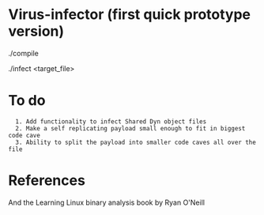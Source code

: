 # Virus-infector (first quick prototype version)

./compile

./infect <target_file>


# To do
      1. Add functionality to infect Shared Dyn object files
      2. Make a self replicating payload small enough to fit in biggest code cave
      3. Ability to split the payload into smaller code caves all over the file



# References

And the Learning Linux binary analysis book by Ryan O'Neill
